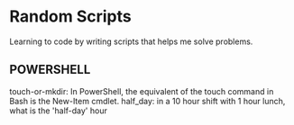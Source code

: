 # Random Scripts

Learning to code by writing scripts that helps me solve problems.

## POWERSHELL

touch-or-mkdir: In PowerShell, the equivalent of the touch command in Bash is the New-Item cmdlet.
half_day: in a 10 hour shift with 1 hour lunch, what is the 'half-day' hour

